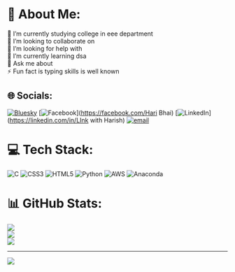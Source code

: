 # 💫 About Me:
🔭 I’m currently studying college in eee department <br>👯 I’m looking to collaborate on<br>🤝 I’m looking for help with<br>🌱 I’m currently learning dsa <br>💬 Ask me about<br>⚡ Fun fact is typing skills is well known<br>


## 🌐 Socials:
[![Bluesky](https://img.shields.io/badge/bluesky-0285FF?style=for-the-badge&logo=bluesky&logoColor=%23FFFFFF)](https://bsky.app/profile/Hari436kumar) [![Facebook](https://img.shields.io/badge/Facebook-%231877F2.svg?logo=Facebook&logoColor=white)](https://facebook.com/Hari Bhai) [![LinkedIn](https://img.shields.io/badge/LinkedIn-%230077B5.svg?logo=linkedin&logoColor=white)](https://linkedin.com/in/LInk with Harish) [![email](https://img.shields.io/badge/Email-D14836?logo=gmail&logoColor=white)](mailto:xyz@gmail.com) 

# 💻 Tech Stack:
![C](https://img.shields.io/badge/c-%2300599C.svg?style=for-the-badge&logo=c&logoColor=white) ![CSS3](https://img.shields.io/badge/css3-%231572B6.svg?style=for-the-badge&logo=css3&logoColor=white) ![HTML5](https://img.shields.io/badge/html5-%23E34F26.svg?style=for-the-badge&logo=html5&logoColor=white) ![Python](https://img.shields.io/badge/python-3670A0?style=for-the-badge&logo=python&logoColor=ffdd54) ![AWS](https://img.shields.io/badge/AWS-%23FF9900.svg?style=for-the-badge&logo=amazon-aws&logoColor=white) ![Anaconda](https://img.shields.io/badge/Anaconda-%2344A833.svg?style=for-the-badge&logo=anaconda&logoColor=white)
# 📊 GitHub Stats:
![](https://github-readme-stats.vercel.app/api?username=Hari436kuamr&theme=dark&hide_border=false&include_all_commits=false&count_private=false)<br/>
![](https://nirzak-streak-stats.vercel.app/?user=Hari436kuamr&theme=dark&hide_border=false)<br/>
![](https://github-readme-stats.vercel.app/api/top-langs/?username=Hari436kuamr&theme=dark&hide_border=false&include_all_commits=false&count_private=false&layout=compact)

---
[![](https://visitcount.itsvg.in/api?id=Hari436kuamr&icon=2&color=2)](https://visitcount.itsvg.in)

<!-- Proudly created with GPRM ( https://gprm.itsvg.in ) -->
